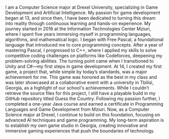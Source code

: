I am a Computer Science major at Drexel University, specializing in Game Development and Artificial Intelligence. My passion for game development began at 13, and since then,
I have been dedicated to turning this dream into reality through continuous learning and hands-on experience. My journey started in 2016 at the Information Technologies Center Mziuri, 
where I spent five years immersing myself in programming languages, algorithms, and mathematical logic. I began with Free Pascal, a foundational language that introduced me to core programming concepts. 
After a year of mastering Pascal, I progressed to C++, where I applied my skills to solve competitive coding challenges on platforms like Codeforces, deepening my problem-solving abilities.
The turning point came when I transitioned to Unity and C#—my first steps in game development. At 14, I created my first game, a project that, while simple by today’s standards, was a major achievement for me. 
This game was honored as the best in my class and was later showcased at a collaborative event with a university in Tbilisi, Georgia, as a highlight of our school's achievements.
While I couldn’t retrieve the source files for this project, I still have a playable build in my GitHub repository titled Guess the Country.
Following my passion further, I completed a one-year Java course and earned a certificate in Programming Languages and Game Development from Mziuri. Now, as a Computer Science major at Drexel,
I continue to build on this foundation, focusing on advanced AI techniques and game programming. My long-term aspiration is to establish my own game studio in Georgia, 
creating innovative and immersive gaming experiences that push the boundaries of technology.
